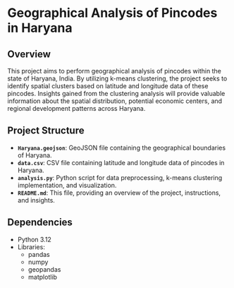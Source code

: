 # Geographical Analysis of Pincodes in Haryana

## Overview
This project aims to perform geographical analysis of pincodes within the state of Haryana, India. By utilizing k-means clustering, the project seeks to identify spatial clusters based on latitude and longitude data of these pincodes. Insights gained from the clustering analysis will provide valuable information about the spatial distribution, potential economic centers, and regional development patterns across Haryana.

## Project Structure
- **`Haryana.geojson`**: GeoJSON file containing the geographical boundaries of Haryana.
- **`data.csv`**: CSV file containing latitude and longitude data of pincodes in Haryana.
- **`analysis.py`**: Python script for data preprocessing, k-means clustering implementation, and visualization.
- **`README.md`**: This file, providing an overview of the project, instructions, and insights.

## Dependencies
- Python 3.12
- Libraries:
  - pandas
  - numpy
  - geopandas
  - matplotlib
